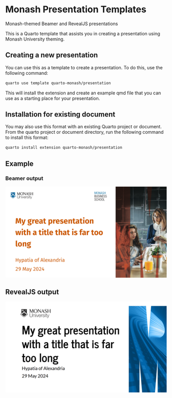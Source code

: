 

<!-- README.md is generated from README.qmd. Please edit that file -->

# Monash Presentation Templates

Monash-themed Beamer and RevealJS presentations

This is a Quarto template that assists you in creating a presentation
using Monash University theming.

## Creating a new presentation

You can use this as a template to create a presentation. To do this, use
the following command:

``` bash
quarto use template quarto-monash/presentation
```

This will install the extension and create an example qmd file that you
can use as a starting place for your presentation.

## Installation for existing document

You may also use this format with an existing Quarto project or
document. From the quarto project or document directory, run the
following command to install this format:

``` bash
quarto install extension quarto-monash/presentation
```

## Example

### Beamer output

[![beamer version](examples/pdftemplate.png)](examples/template.pdf)

## RevealJS output

[![revealjs version](examples/htmltemplate.png)](examples/template.pdf)
